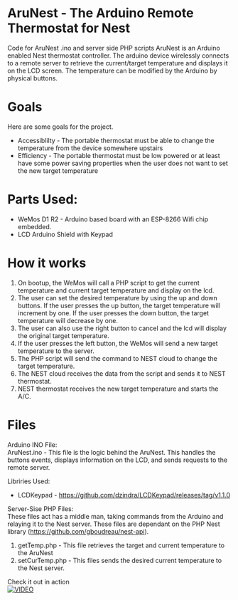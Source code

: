 # AruNest - The Arduino Remote Thermostat for Nest
Code for AruNest .ino and server side PHP scripts
AruNest is an Arduino enabled Nest thermostat controller. The arduino device wirelessly connects to a remote server to retrieve the current/target temperature and displays it on the LCD screen. The temperature can be modified by the Arduino by physical buttons.

# Goals
Here are some goals for the project.

- Accessiblilty - The portable thermostat must be able to change the temperature from the device somewhere upstairs
- Efficiency - The portable thermostat must be low powered or at least have some power saving properties when the user does not want to set the new target temperature

# Parts Used:
- WeMos D1 R2 - Arduino based board with an ESP-8266 Wifi chip embedded.
- LCD Arduino Shield with Keypad

# How it works
1. On bootup, the WeMos will call a PHP script to get the current temperature and current target temperature and display on the lcd.
2. The user can set the desired temperature by using the up and down buttons. If the user presses the up button, the target temperature will increment by one. If the user presses the down button, the target temperature will decrease by one.
3. The user can also use the right button to cancel and the lcd will display the original target temperature.
4. If the user presses the left button, the WeMos will send a new target temperature to the server.
5. The PHP script will send the command to NEST cloud to change the target temperature.
6. The NEST cloud receives the data from the script and sends it to NEST thermostat.
7. NEST thermostat receives the new target temperature and starts the A/C.

# Files
Arduino INO File: <br/>
AruNest.ino - This file is the logic behind the AruNest. This handles the buttons events, displays information on the LCD, and sends requests to the remote server.

Libriries Used:
- LCDKeypad - https://github.com/dzindra/LCDKeypad/releases/tag/v1.1.0

Server-Sise PHP Files:<br/>
These files act has a middle man, taking commands from the Arduino and relaying it to the Nest server. These files are dependant on the PHP Nest library (https://github.com/gboudreau/nest-api).
1. getTemp.php - This file retrieves the target and current temperature to the AruNest
2. setCurTemp.php - This files sends the desired current temperature to the Nest server.


Check it out in action <br/>
[![VIDEO](https://img.youtube.com/vi/LGTQfrPi12s/0.jpg)](https://youtu.be/LGTQfrPi12s)

